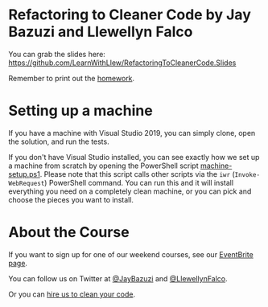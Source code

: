 # Refactoring to Cleaner Code by Jay Bazuzi and Llewellyn Falco

You can grab the slides here: https://github.com/LearnWithLlew/RefactoringToCleanerCode.Slides

Remember to print out the [homework](https://github.com/LearnWithLlew/RefactoringToCleanerCode.Slides/raw/main/Homework%20Printouts.pdf).

# Setting up a machine

If you have a machine with Visual Studio 2019, you can simply clone, open the solution, and run the tests.

If you don't have Visual Studio installed, you can see exactly how we set up a machine from scratch by opening the PowerShell script [machine-setup.ps1](machine-setup.ps1). Please note that this script calls other scripts via the `iwr` (`Invoke-WebRequest`) PowerShell command. You can run this and it will install everything you need on a completely clean machine, or you can pick and choose the pieces you want to install.

# About the Course

If you want to sign up for one of our weekend courses, see our [EventBrite page](https://www.eventbrite.com/e/workshop-refactoring-to-cleaner-code-tickets-131743126237).

You can follow us on Twitter at [@JayBazuzi](https://twitter.com/JayBazuzi) and [@LlewellynFalco](https://twitter.com/LlewellynFalco). 

Or you can [hire us to clean your code](https://github.com/LearnWithLlew/RefactoringToCleanerCode.Slides/raw/main/marketing/CodeCleanerForHire.pdf). 